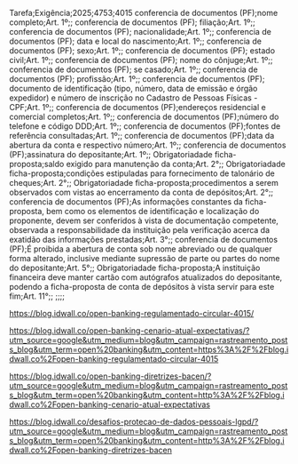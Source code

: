 Tarefa;Exigência;2025;4753;4015
conferencia de documentos (PF);nome completo;Art. 1º;;
conferencia de documentos (PF); filiação;Art. 1º;;
conferencia de documentos (PF); nacionalidade;Art. 1º;;
conferencia de documentos (PF); data e local do nascimento;Art. 1º;;
conferencia de documentos (PF); sexo;Art. 1º;;
conferencia de documentos (PF); estado civil;Art. 1º;;
conferencia de documentos (PF); nome do cônjuge;Art. 1º;;
conferencia de documentos (PF); se casado;Art. 1º;;
conferencia de documentos (PF); profissão;Art. 1º;;
conferencia de documentos (PF); documento de identificação (tipo,  número,  data de emissão e órgão expedidor) e número de inscrição no Cadastro de Pessoas Físicas - CPF;Art. 1º;;
conferencia de documentos (PF);endereços residencial e comercial completos;Art. 1º;;
conferencia de documentos (PF);número do telefone e código DDD;Art. 1º;;
conferencia de documentos (PF);fontes de referência consultadas;Art. 1º;;
conferencia de documentos (PF);data da abertura da conta e respectivo número;Art. 1º;;
conferencia de documentos (PF);assinatura do depositante;Art. 1º;;
Obrigatoriadade ficha-proposta;saldo exigido para manutenção da conta;Art. 2°;;
Obrigatoriadade ficha-proposta;condições estipuladas para fornecimento de talonário de cheques;Art. 2°;;
Obrigatoriadade ficha-proposta;procedimentos a serem observados com vistas ao encerramento da conta de depósitos;Art. 2°;;
conferencia de documentos (PF);As informações constantes da ficha-proposta, bem como os elementos de identificação e localização do proponente, devem ser conferidos à vista de documentação competente, observada a responsabilidade da instituição pela verificação acerca da exatidão das informações prestadas;Art. 3°;;
conferencia de documentos (PF);É proibida a abertura de conta sob nome abreviado ou de qualquer forma alterado, inclusive mediante supressão de parte ou partes do nome do depositante;Art. 5°;;
Obrigatoriadade ficha-proposta;A instituição financeira deve manter cartão com autógrafos atualizados do depositante, podendo a ficha-proposta de conta de depósitos à vista servir para este fim;Art. 11°;;
;;;;

https://blog.idwall.co/open-banking-regulamentado-circular-4015/

https://blog.idwall.co/open-banking-cenario-atual-expectativas/?utm_source=google&utm_medium=blog&utm_campaign=rastreamento_posts_blog&utm_term=open%20banking&utm_content=https%3A%2F%2Fblog.idwall.co%2Fopen-banking-regulamentado-circular-4015

https://blog.idwall.co/open-banking-diretrizes-bacen/?utm_source=google&utm_medium=blog&utm_campaign=rastreamento_posts_blog&utm_term=open%20banking&utm_content=http%3A%2F%2Fblog.idwall.co%2Fopen-banking-cenario-atual-expectativas

https://blog.idwall.co/desafios-protecao-de-dados-pessoais-lgpd/?utm_source=google&utm_medium=blog&utm_campaign=rastreamento_posts_blog&utm_term=open%20banking&utm_content=http%3A%2F%2Fblog.idwall.co%2Fopen-banking-diretrizes-bacen
